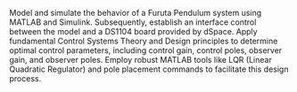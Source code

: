Model and simulate the behavior of a Furuta Pendulum system using MATLAB and Simulink. Subsequently, establish an interface control between the model and a DS1104 board provided by dSpace. Apply fundamental Control Systems Theory and Design principles to determine optimal control parameters, including control gain, control poles, observer gain, and observer poles. Employ robust MATLAB tools like LQR (Linear Quadratic Regulator) and pole placement commands to facilitate this design process.
